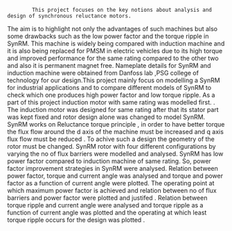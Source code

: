                                                         
            This project focuses on the key notions about analysis and design of synchronous reluctance motors. 
 The aim is to highlight not only the advantages of such machines but also some drawbacks such as the low power factor and the torque ripple in SynRM.
This machine is widely being compared with induction machine and it is also being replaced for PMSM in electric vehicles due to its high torque  and improved performance for the same rating compared to the other two and also it is permanent magnet free. 
Nameplate details for SynRM and induction machine were obtained from Danfoss lab ,PSG college of technology for our design.This project mainly focus on modelling a  SynRM for industrial applications and to compare different  models of SynRM  to check which one produces  high power factor and low torque ripple. 
             As a part  of this project induction motor with same rating was modelled first. .
The induction motor was designed for same rating after that its stator part  was kept fixed and rotor design alone was changed to model SynRM.
SynRM works on Reluctance torque principle , in order to have better torque the flux flow around the d axis of the machine must be increased and q axis flux flow must be reduced .  To achive such a design the geometry of the rotor must be changed. SynRM rotor with four different configurations by varying the no of flux barriers were modelled and analysed. SynRM has low power factor compared to induction machine of same rating. So, power factor improvement strategies in SynRM were analysed.
Relation between power factor, torque and current angle was analysed and torque and power factor   as a function of current angle were plotted. The operating point at which maximum power factor is achieved and relation between no of flux barriers and power factor were plotted and justifed . Relation between torque ripple and current angle were analysed and torque  ripple as a function of current angle was plotted and the operating at which least torque ripple occurs for the design was plotted .




